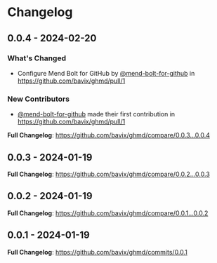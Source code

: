 # Changelog

## 0.0.4 - 2024-02-20

### What's Changed

* Configure Mend Bolt for GitHub by [@mend-bolt-for-github](https://github.com/mend-bolt-for-github) in https://github.com/bavix/ghmd/pull/1

### New Contributors

* [@mend-bolt-for-github](https://github.com/mend-bolt-for-github) made their first contribution in https://github.com/bavix/ghmd/pull/1

**Full Changelog**: https://github.com/bavix/ghmd/compare/0.0.3...0.0.4

## 0.0.3 - 2024-01-19

**Full Changelog**: https://github.com/bavix/ghmd/compare/0.0.2...0.0.3

## 0.0.2 - 2024-01-19

**Full Changelog**: https://github.com/bavix/ghmd/compare/0.0.1...0.0.2

## 0.0.1 - 2024-01-19

**Full Changelog**: https://github.com/bavix/ghmd/commits/0.0.1

